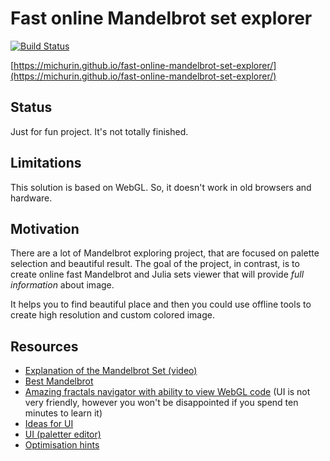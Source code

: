 Fast online Mandelbrot set explorer
===================================

[![Build Status](https://travis-ci.org/michurin/fast-online-mandelbrot-set-explorer.svg?branch=master)](https://travis-ci.org/michurin/fast-online-mandelbrot-set-explorer)

[https://michurin.github.io/fast-online-mandelbrot-set-explorer/](https://michurin.github.io/fast-online-mandelbrot-set-explorer/)

Status
------

Just for fun project. It's not totally finished.

Limitations
-----------

This solution is based on WebGL. So, it doesn't work in old browsers and hardware.

Motivation
----------

There are a lot of Mandelbrot exploring project, that are focused on
palette selection and beautiful result.
The goal of the project, in contrast, is to create online
fast Mandelbrot and Julia sets viewer that will provide
*full information* about image.

It helps you to find beautiful place and then you could use
offline tools to create high resolution and custom colored image.

Resources
---------

- [Explanation of the Mandelbrot Set (video)](https://youtu.be/9gk_8mQuerg)
- [Best Mandelbrot](https://www.math.univ-toulouse.fr/~cheritat/wiki-draw/index.php/Mandelbrot_set)
- [Amazing fractals navigator with ability to view WebGL code](https://hirnsohle.de/test/fractalLab/) (UI is not very friendly, however you won't be disappointed if you spend ten minutes to learn it)
- [Ideas for UI](https://www.shadertoy.com/view/3dfBDN)
- [UI (paletter editor)](http://math.hws.edu/eck/js/mandelbrot/MB.html)
- [Optimisation hints](https://www.math.univ-toulouse.fr/~cheritat/wiki-draw/index.php/Mandelbrot_set)

